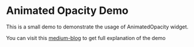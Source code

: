# Animated Opacity Demo

This is a small demo to demonstrate the usage of AnimatedOpacity widget.

You can visit this [medium-blog](https://medium.com/@ujasthakkar54/animate-widgets-with-animatedopacity-ec74e4c36ac5)
to get full explanation of the demo

